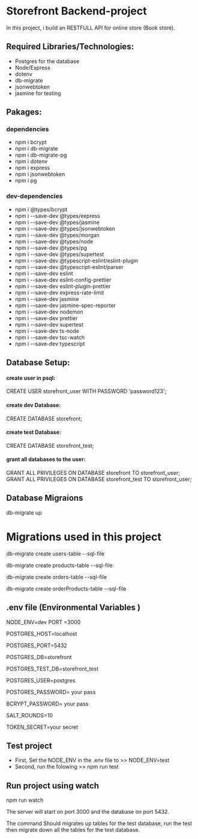 
# Storefront Backend-project 
In this project, i build an RESTFULL API for online store (Book store). 


## Required Libraries/Technologies:
- Postgres for the database
- Node/Express
- dotenv 
- db-migrate 
- jsonwebtoken 
- jasmine for testing


## Pakages:
### dependencies
- npm i bcrypt
- npm i db-migrate
- npm i db-migrate-pg
- npm i dotenv
- npm i express
- npm i jsonwebtoken
- npm i pg 

### dev-dependencies
- npm i @types/bcrypt
- npm i --save-dev @types/express
- npm i --save-dev @types/jasmine
- npm i --save-dev @types/jsonwebtoken
- npm i --save-dev @types/morgan
- npm i --save-dev @types/node
- npm i --save-dev @types/pg
- npm i --save-dev @types/supertest
- npm i --save-dev @typescript-eslint/eslint-plugin
- npm i --save-dev @typescript-eslint/parser
- npm i --save-dev eslint
- npm i --save-dev eslint-config-prettier
- npm i --save-dev eslint-plugin-prettier
- npm i --save-dev express-rate-limit
- npm i --save-dev jasmine
- npm i --save-dev jasmine-spec-reporter
- npm i --save-dev nodemon
- npm i --save-dev prettier
- npm i --save-dev supertest
- npm i --save-dev ts-node
- npm i --save-dev tsc-watch
- npm i --save-dev typescript



## Database Setup:
#### create user in psql:
CREATE USER storefront_user WITH PASSWORD 'password123';

#### create dev Database:
CREATE DATABASE storefront;
#### create test Database:
CREATE DATABASE storefront_test;

#### grant all databases to the user:
GRANT ALL PRIVILEGES ON DATABASE storefront TO storefront_user;
 GRANT ALL PRIVILEGES ON DATABASE storefront_test TO storefront_user;
    
## Database Migraions
db-migrate up

# Migrations used in this project
db-migrate create users-table --sql-file

db-migrate create products-table --sql-file  

db-migrate create orders-table --sql-file

db-migrate create orderProducts-table --sql-file

## .env file  (Environmental Variables )
NODE_ENV=dev
PORT =3000

POSTGRES_HOST=localhost

POSTGRES_PORT=5432

POSTGRES_DB=storefront

POSTGRES_TEST_DB=storefront_test

POSTGRES_USER=postgres

POSTGRES_PASSWORD= your pass

BCRYPT_PASSWORD= your pass

SALT_ROUNDS=10

TOKEN_SECRET=your secret


## Test project
- First, Set the NODE_ENV in the .env file to >> NODE_ENV=test 
- Second, run the folowing >> npm run test

## Run project using watch
npm run watch

The server will start on port 3000 and the database on port 5432.


The command Should migrates up tables for the test database, run the test then migrate down all the tables for the test database.
